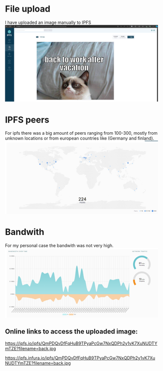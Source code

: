 # File upload
I have uploaded an image manually to IPFS
![Uploaded Image](image-2.png)
# IPFS peers
For ipfs there was a big amount of peers ranging from 100-300, mostly from unknown locations or from european countries like (Germany and finland).
![Peers](image-1.png)

# Bandwith
For my personal case the bandwith was not very high.
![Bandwidth](image.png)

## Online links to access the uploaded image:
https://ipfs.io/ipfs/QmPDQvDfFqHuB9TPyaPcGw7NxQDPh2y1vK7XuNUDTYmTZE?filename=back.jpg

https://ipfs.infura.io/ipfs/QmPDQvDfFqHuB9TPyaPcGw7NxQDPh2y1vK7XuNUDTYmTZE?filename=back.jpg